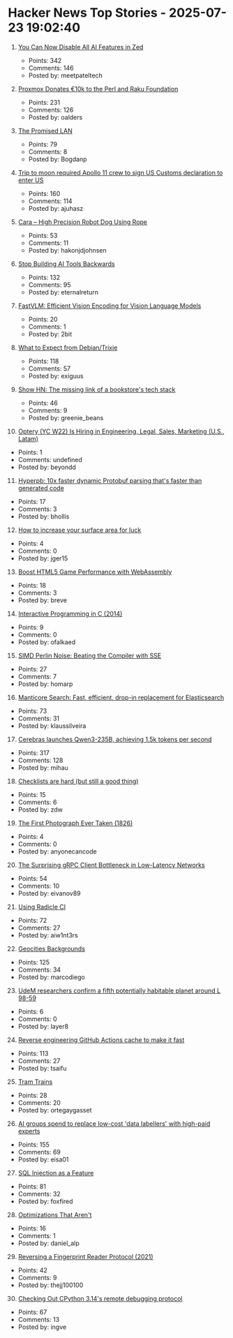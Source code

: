 # Hacker News Top Stories - 2025-07-23 19:02:40

1. [You Can Now Disable All AI Features in Zed](https://zed.dev/blog/disable-ai-features)
   - Points: 342
   - Comments: 146
   - Posted by: meetpateltech

2. [Proxmox Donates €10k to the Perl and Raku Foundation](https://www.perl.com/article/proxmox-donates-to-tprf/)
   - Points: 231
   - Comments: 126
   - Posted by: oalders

3. [The Promised LAN](https://tpl.house/)
   - Points: 79
   - Comments: 8
   - Posted by: Bogdanp

4. [Trip to moon required Apollo 11 crew to sign US Customs declaration to enter US](https://magazine.uc.edu/editors_picks/recent_features/armstrong/moonrocks.html)
   - Points: 160
   - Comments: 114
   - Posted by: ajuhasz

5. [Cara – High Precision Robot Dog Using Rope](https://www.aaedmusa.com/projects/cara)
   - Points: 53
   - Comments: 11
   - Posted by: hakonjdjohnsen

6. [Stop Building AI Tools Backwards](https://hazelweakly.me/blog/stop-building-ai-tools-backwards/)
   - Points: 132
   - Comments: 95
   - Posted by: eternalreturn

7. [FastVLM: Efficient Vision Encoding for Vision Language Models](https://machinelearning.apple.com/research/fast-vision-language-models)
   - Points: 20
   - Comments: 1
   - Posted by: 2bit

8. [What to Expect from Debian/Trixie](https://michael-prokop.at/blog/2025/07/20/what-to-expect-from-debian-trixie-newintrixie/)
   - Points: 118
   - Comments: 57
   - Posted by: exiguus

9. [Show HN: The missing link of a bookstore's tech stack](https://bookhead.net/)
   - Points: 46
   - Comments: 9
   - Posted by: greenie_beans

10. [Optery (YC W22) Is Hiring in Engineering, Legal, Sales, Marketing (U.S., Latam)](https://www.optery.com/careers/)
   - Points: 1
   - Comments: undefined
   - Posted by: beyondd

11. [Hyperpb: 10x faster dynamic Protobuf parsing that's faster than generated code](https://buf.build/blog/hyperpb)
   - Points: 17
   - Comments: 3
   - Posted by: bhollis

12. [How to increase your surface area for luck](https://usefulfictions.substack.com/p/how-to-increase-your-surface-area)
   - Points: 4
   - Comments: 0
   - Posted by: jger15

13. [Boost HTML5 Game Performance with WebAssembly](https://playgama.com/blog/general/boost-html5-game-performance-with-webassembly/)
   - Points: 18
   - Comments: 3
   - Posted by: breve

14. [Interactive Programming in C (2014)](https://nullprogram.com/blog/2014/12/23/)
   - Points: 9
   - Comments: 0
   - Posted by: ofalkaed

15. [SIMD Perlin Noise: Beating the Compiler with SSE](https://scallywag.software/vim/blog/simd-perlin-noise-i)
   - Points: 27
   - Comments: 7
   - Posted by: homarp

16. [Manticore Search: Fast, efficient, drop-in replacement for Elasticsearch](https://github.com/manticoresoftware/manticoresearch)
   - Points: 73
   - Comments: 31
   - Posted by: klaussilveira

17. [Cerebras launches Qwen3-235B, achieving 1.5k tokens per second](https://www.cerebras.ai/press-release/cerebras-launches-qwen3-235b-world-s-fastest-frontier-ai-model-with-full-131k-context-support)
   - Points: 317
   - Comments: 128
   - Posted by: mihau

18. [Checklists are hard (but still a good thing)](https://utcc.utoronto.ca/~cks/space/blog/sysadmin/ChecklistsAreHardButGood)
   - Points: 15
   - Comments: 6
   - Posted by: zdw

19. [The First Photograph Ever Taken (1826)](https://www.openculture.com/2025/07/the-first-photograph-ever-taken.html)
   - Points: 4
   - Comments: 0
   - Posted by: anyonecancode

20. [The Surprising gRPC Client Bottleneck in Low-Latency Networks](https://blog.ydb.tech/the-surprising-grpc-client-bottleneck-in-low-latency-networks-and-how-to-get-around-it-69d6977a1d02)
   - Points: 54
   - Comments: 10
   - Posted by: eivanov89

21. [Using Radicle CI](https://radicle.xyz/2025/07/23/using-radicle-ci-for-development)
   - Points: 72
   - Comments: 27
   - Posted by: aiw1nt3rs

22. [Geocities Backgrounds](https://pixelmoondust.neocities.org/archives/archivedtiles/backgroundsindex)
   - Points: 125
   - Comments: 34
   - Posted by: marcodiego

23. [UdeM researchers confirm a fifth potentially habitable planet around L 98-59](https://nouvelles.umontreal.ca/en/article/2025/07/22/a-udem-team-confirms-a-fifth-potentially-habitable-planet-around-l-98-59-a-red-dwarf-35-l/)
   - Points: 6
   - Comments: 0
   - Posted by: layer8

24. [Reverse engineering GitHub Actions cache to make it fast](https://www.blacksmith.sh/blog/cache)
   - Points: 113
   - Comments: 27
   - Posted by: tsaifu

25. [Tram Trains](https://www.worksinprogress.news/p/tram-trains)
   - Points: 28
   - Comments: 20
   - Posted by: ortegaygasset

26. [AI groups spend to replace low-cost 'data labellers' with high-paid experts](https://www.ft.com/content/e17647f0-4c3b-49b4-a031-b56158bbb3b8)
   - Points: 155
   - Comments: 69
   - Posted by: eisa01

27. [SQL Injection as a Feature](https://idiallo.com/blog/sql-injection-as-a-feature)
   - Points: 81
   - Comments: 32
   - Posted by: foxfired

28. [Optimizations That Aren't](https://zeux.io/2010/11/29/optimizations-that-arent/)
   - Points: 16
   - Comments: 1
   - Posted by: daniel_alp

29. [Reversing a Fingerprint Reader Protocol (2021)](https://blog.th0m.as/misc/fingerprint-reversing/)
   - Points: 42
   - Comments: 9
   - Posted by: thejj100100

30. [Checking Out CPython 3.14's remote debugging protocol](https://rtpg.co/2025/06/28/checking-out-sys-remote-exec/)
   - Points: 67
   - Comments: 13
   - Posted by: ingve

